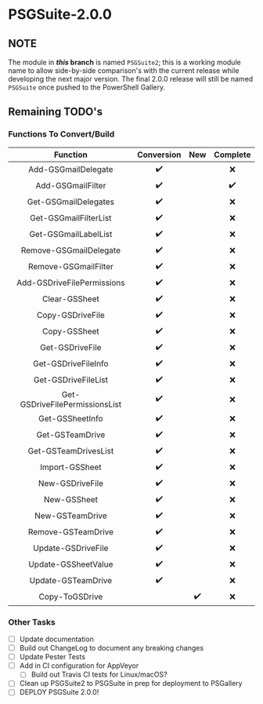 # PSGSuite-2.0.0

## NOTE

The module in **_this_ branch** is named `PSGSuite2`; this is a working module name to allow side-by-side comparison's with the current release while developing the next major version. The final 2.0.0 release will still be named `PSGSuite` once pushed to the PowerShell Gallery.


## Remaining TODO's

### Functions To Convert/Build

| Function                       | Conversion | New   | Complete |
| :----------------------------: | :--------: | :---: | :------: |
| Add-GSGmailDelegate            | ✔️         |       | ❌       |
| Add-GSGmailFilter              | ✔️         |       | ✔️       |
| Get-GSGmailDelegates           | ✔️         |       | ❌       |
| Get-GSGmailFilterList          | ✔️         |       | ❌       |
| Get-GSGmailLabelList           | ✔️         |       | ❌       |
| Remove-GSGmailDelegate         | ✔️         |       | ❌       |
| Remove-GSGmailFilter           | ✔️         |       | ❌       |
| Add-GSDriveFilePermissions     | ✔️         |       | ❌       |
| Clear-GSSheet                  | ✔️         |       | ❌       |
| Copy-GSDriveFile               | ✔️         |       | ❌       |
| Copy-GSSheet                   | ✔️         |       | ❌       |
| Get-GSDriveFile                | ✔️         |       | ❌       |
| Get-GSDriveFileInfo            | ✔️         |       | ❌       |
| Get-GSDriveFileList            | ✔️         |       | ❌       |
| Get-GSDriveFilePermissionsList | ✔️         |       | ❌       |
| Get-GSSheetInfo                | ✔️         |       | ❌       |
| Get-GSTeamDrive                | ✔️         |       | ❌       |
| Get-GSTeamDrivesList           | ✔️         |       | ❌       |
| Import-GSSheet                 | ✔️         |       | ❌       |
| New-GSDriveFile                | ✔️         |       | ❌       |
| New-GSSheet                    | ✔️         |       | ❌       |
| New-GSTeamDrive                | ✔️         |       | ❌       |
| Remove-GSTeamDrive             | ✔️         |       | ❌       |
| Update-GSDriveFile             | ✔️         |       | ❌       |
| Update-GSSheetValue            | ✔️         |       | ❌       |
| Update-GSTeamDrive             | ✔️         |       | ❌       |
| Copy-ToGSDrive                 |            | ✔️    | ❌       |

### Other Tasks

- [ ] Update documentation
- [ ] Build out ChangeLog to document any breaking changes
- [ ] Update Pester Tests
- [ ] Add in CI configuration for AppVeyor
    - [ ] Build out Travis CI tests for Linux/macOS?
- [ ] Clean up PSGSuite2 to PSGSuite in prep for deployment to PSGallery
- [ ] DEPLOY PSGSuite 2.0.0!
